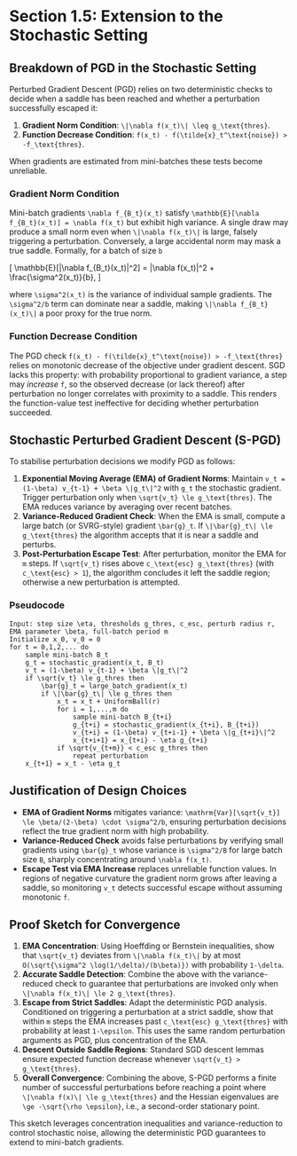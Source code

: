 # Section 1.5: Extension to the Stochastic Setting

## Breakdown of PGD in the Stochastic Setting

Perturbed Gradient Descent (PGD) relies on two deterministic checks to decide when a saddle has been reached and whether a perturbation successfully escaped it:

1. **Gradient Norm Condition**: `\|\nabla f(x_t)\| \leq g_\text{thres}`.
2. **Function Decrease Condition**: `f(x_t) - f(\tilde{x}_t^\text{noise}) > -f_\text{thres}`.

When gradients are estimated from mini-batches these tests become unreliable.

### Gradient Norm Condition

Mini-batch gradients `\nabla f_{B_t}(x_t)` satisfy `\mathbb{E}[\nabla f_{B_t}(x_t)] = \nabla f(x_t)` but exhibit high variance. A single draw may produce a small norm even when `\|\nabla f(x_t)\|` is large, falsely triggering a perturbation. Conversely, a large accidental norm may mask a true saddle. Formally, for a batch of size `b`

\[
\mathbb{E}[\|\nabla f_{B_t}(x_t)\|^2] = \|\nabla f(x_t)\|^2 + \frac{\sigma^2(x_t)}{b},
\]

where `\sigma^2(x_t)` is the variance of individual sample gradients. The `\sigma^2/b` term can dominate near a saddle, making `\|\nabla f_{B_t}(x_t)\|` a poor proxy for the true norm.

### Function Decrease Condition

The PGD check `f(x_t) - f(\tilde{x}_t^\text{noise}) > -f_\text{thres}` relies on monotonic decrease of the objective under gradient descent. SGD lacks this property: with probability proportional to gradient variance, a step may *increase* `f`, so the observed decrease (or lack thereof) after perturbation no longer correlates with proximity to a saddle. This renders the function-value test ineffective for deciding whether perturbation succeeded.

## Stochastic Perturbed Gradient Descent (S-PGD)

To stabilise perturbation decisions we modify PGD as follows:

1. **Exponential Moving Average (EMA) of Gradient Norms**: Maintain `v_t = (1-\beta) v_{t-1} + \beta \|g_t\|^2` with `g_t` the stochastic gradient. Trigger perturbation only when `\sqrt{v_t} \le g_\text{thres}`. The EMA reduces variance by averaging over recent batches.
2. **Variance-Reduced Gradient Check**: When the EMA is small, compute a large batch (or SVRG-style) gradient `\bar{g}_t`. If `\|\bar{g}_t\| \le g_\text{thres}` the algorithm accepts that it is near a saddle and perturbs.
3. **Post-Perturbation Escape Test**: After perturbation, monitor the EMA for `m` steps. If `\sqrt{v_t}` rises above `c_\text{esc} g_\text{thres}` (with `c_\text{esc} > 1`), the algorithm concludes it left the saddle region; otherwise a new perturbation is attempted.

### Pseudocode

```text
Input: step size \eta, thresholds g_thres, c_esc, perturb radius r, EMA parameter \beta, full-batch period m
Initialize x_0, v_0 = 0
for t = 0,1,2,... do
    sample mini-batch B_t
    g_t = stochastic_gradient(x_t, B_t)
    v_t = (1-\beta) v_{t-1} + \beta \|g_t\|^2
    if \sqrt{v_t} \le g_thres then
        \bar{g}_t = large_batch_gradient(x_t)
        if \|\bar{g}_t\| \le g_thres then
            x_t = x_t + UniformBall(r)
            for i = 1,...,m do
                sample mini-batch B_{t+i}
                g_{t+i} = stochastic_gradient(x_{t+i}, B_{t+i})
                v_{t+i} = (1-\beta) v_{t+i-1} + \beta \|g_{t+i}\|^2
                x_{t+i+1} = x_{t+i} - \eta g_{t+i}
            if \sqrt{v_{t+m}} < c_esc g_thres then
                repeat perturbation
    x_{t+1} = x_t - \eta g_t
```

## Justification of Design Choices

* **EMA of Gradient Norms** mitigates variance: `\mathrm{Var}[\sqrt{v_t}] \le \beta/(2-\beta) \cdot \sigma^2/b`, ensuring perturbation decisions reflect the true gradient norm with high probability.
* **Variance-Reduced Check** avoids false perturbations by verifying small gradients using `\bar{g}_t` whose variance is `\sigma^2/B` for large batch size `B`, sharply concentrating around `\nabla f(x_t)`.
* **Escape Test via EMA Increase** replaces unreliable function values. In regions of negative curvature the gradient norm grows after leaving a saddle, so monitoring `v_t` detects successful escape without assuming monotonic `f`.

## Proof Sketch for Convergence

1. **EMA Concentration**: Using Hoeffding or Bernstein inequalities, show that `\sqrt{v_t}` deviates from `\|\nabla f(x_t)\|` by at most `O(\sqrt{\sigma^2 \log(1/\delta)/(b\beta)})` with probability `1-\delta`.
2. **Accurate Saddle Detection**: Combine the above with the variance-reduced check to guarantee that perturbations are invoked only when `\|\nabla f(x_t)\| \le 2 g_\text{thres}`.
3. **Escape from Strict Saddles**: Adapt the deterministic PGD analysis. Conditioned on triggering a perturbation at a strict saddle, show that within `m` steps the EMA increases past `c_\text{esc} g_\text{thres}` with probability at least `1-\epsilon`. This uses the same random perturbation arguments as PGD, plus concentration of the EMA.
4. **Descent Outside Saddle Regions**: Standard SGD descent lemmas ensure expected function decrease whenever `\sqrt{v_t} > g_\text{thres}`.
5. **Overall Convergence**: Combining the above, S-PGD performs a finite number of successful perturbations before reaching a point where `\|\nabla f(x)\| \le g_\text{thres}` and the Hessian eigenvalues are `\ge -\sqrt{\rho \epsilon}`, i.e., a second-order stationary point.

This sketch leverages concentration inequalities and variance-reduction to control stochastic noise, allowing the deterministic PGD guarantees to extend to mini-batch gradients.
